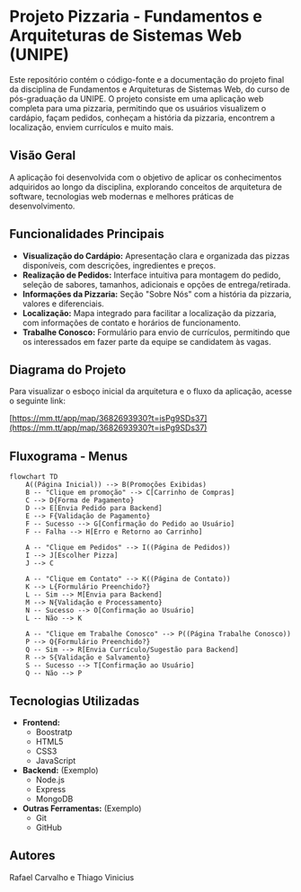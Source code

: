 # Projeto Pizzaria - Fundamentos e Arquiteturas de Sistemas Web (UNIPE)

Este repositório contém o código-fonte e a documentação do projeto final da disciplina de Fundamentos e Arquiteturas de Sistemas Web, do curso de pós-graduação da UNIPE. O projeto consiste em uma aplicação web completa para uma pizzaria, permitindo que os usuários visualizem o cardápio, façam pedidos, conheçam a história da pizzaria, encontrem a localização, enviem currículos e muito mais.

## Visão Geral

A aplicação foi desenvolvida com o objetivo de aplicar os conhecimentos adquiridos ao longo da disciplina, explorando conceitos de arquitetura de software, tecnologias web modernas e melhores práticas de desenvolvimento.

## Funcionalidades Principais

* **Visualização do Cardápio:** Apresentação clara e organizada das pizzas disponíveis, com descrições, ingredientes e preços.
* **Realização de Pedidos:** Interface intuitiva para montagem do pedido, seleção de sabores, tamanhos, adicionais e opções de entrega/retirada.
* **Informações da Pizzaria:** Seção "Sobre Nós" com a história da pizzaria, valores e diferenciais.
* **Localização:** Mapa integrado para facilitar a localização da pizzaria, com informações de contato e horários de funcionamento.
* **Trabalhe Conosco:** Formulário para envio de currículos, permitindo que os interessados em fazer parte da equipe se candidatem às vagas.

## Diagrama do Projeto

Para visualizar o esboço inicial da arquitetura e o fluxo da aplicação, acesse o seguinte link:

[https://mm.tt/app/map/3682693930?t=isPg9SDs37](https://mm.tt/app/map/3682693930?t=isPg9SDs37)


## Fluxograma - Menus
```mermaid    
flowchart TD
    A((Página Inicial)) --> B(Promoções Exibidas)
    B -- "Clique em promoção" --> C[Carrinho de Compras]
    C --> D{Forma de Pagamento}
    D --> E[Envia Pedido para Backend]
    E --> F{Validação de Pagamento}
    F -- Sucesso --> G[Confirmação do Pedido ao Usuário]
    F -- Falha --> H[Erro e Retorno ao Carrinho]

    A -- "Clique em Pedidos" --> I((Página de Pedidos))
    I --> J[Escolher Pizza]
    J --> C

    A -- "Clique em Contato" --> K((Página de Contato))
    K --> L{Formulário Preenchido?}
    L -- Sim --> M[Envia para Backend]
    M --> N{Validação e Processamento}
    N -- Sucesso --> O[Confirmação ao Usuário]
    L -- Não --> K

    A -- "Clique em Trabalhe Conosco" --> P((Página Trabalhe Conosco))
    P --> Q{Formulário Preenchido?}
    Q -- Sim --> R[Envia Currículo/Sugestão para Backend]
    R --> S{Validação e Salvamento}
    S -- Sucesso --> T[Confirmação ao Usuário]
    Q -- Não --> P

```

## Tecnologias Utilizadas

* **Frontend:** 
    * Boostratp
    * HTML5
    * CSS3
    * JavaScript
* **Backend:** (Exemplo)
    * Node.js
    * Express
    * MongoDB
* **Outras Ferramentas:** (Exemplo)
    * Git
    * GitHub
## Autores

Rafael Carvalho e Thiago Vinicius
